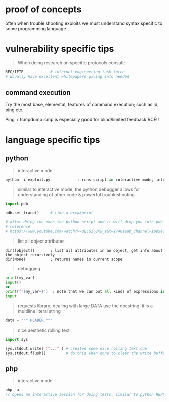 # proof of concepts

often when trouble shooting exploits we must understand syntax specific to some programming language

# vulnerability specific tips
> When doing research on specific protocols consult:
```sh
RFC/IETF 			# internet engineering task force
# usually have excellent whitepapers giving info needed
```



## command execution
Try the most base, elemental, features of command execution; such as id, ping etc. 

Ping + tcmpdump icmp is especially good for blind/limited feedback RCE!!


# language specific tips
## python
> interactive mode
```python
python -i exploit.py 			; runs script in interactive mode, interprets all lines then maintains so u can interact
```

> similar to interactive mode, the python debugger allows for understanding of other code & powerful troubleshooting	 
```python
import pdb

pdb.set_trace()  	# like a breakpoint

# after doing the exec the python script and it will drop you into pdb where gdb like commands can be used to query values
# reference
# https://www.youtube.com/watch?v=qECG2_8xw_s&t=1740s&ab_channel=IppSec
```

> list all object attributes
```
dir([object]) 		; list all attributes in an object, get info about the object recursively
dir(None)			; returns names in current scope
```

> debugging
```python
print(my_var)
input()
or
print(f'{my_var=}')  ; note that we can put all kinds of expressions in here
input
```

> requests library; dealing with large DATA use the docstring! it is a multiline literal string
```python
data = """ HEADER """
```

> nice aesthetic rolling text
```python
import sys

sys.stdout.write( f"..." ) # creates some nice rolling text due
sys.stdout.flush()         # do this when done to clear the write buffer
```

## php
> interactive mode
```php
php -a		
// opens an interactive session for doing tests, similar to python REPL
```

